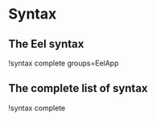 # Syntax

## The Eel syntax

!syntax complete groups=EelApp

## The complete list of syntax

!syntax complete
